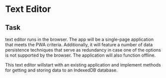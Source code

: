 # Text Editor

## Task


text editor runs in the browser. The app will be a single-page application that meets the PWA criteria. Additionally, it will feature a number of data persistence techniques that serve as redundancy in case one of the options is not supported by the browser. The application will also function offline.

This text editor willstart with an existing application and implement methods for getting and storing data to an IndexedDB database. 
